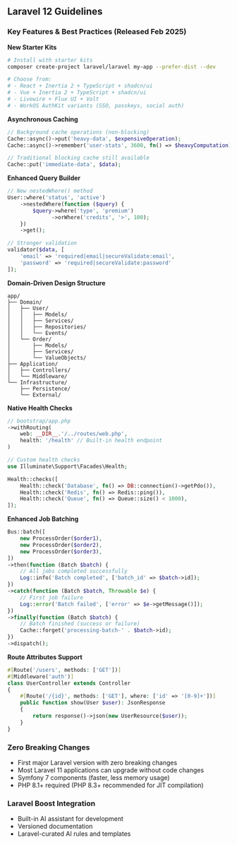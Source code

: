 ## Laravel 12 Guidelines

### Key Features & Best Practices (Released Feb 2025)

**New Starter Kits**
```bash
# Install with starter kits
composer create-project laravel/laravel my-app --prefer-dist --dev

# Choose from:
# - React + Inertia 2 + TypeScript + shadcn/ui
# - Vue + Inertia 2 + TypeScript + shadcn/ui  
# - Livewire + Flux UI + Volt
# - WorkOS AuthKit variants (SSO, passkeys, social auth)
```

**Asynchronous Caching**
```php
// Background cache operations (non-blocking)
Cache::async()->put('heavy-data', $expensiveOperation);
Cache::async()->remember('user-stats', 3600, fn() => $heavyComputation);

// Traditional blocking cache still available
Cache::put('immediate-data', $data);
```

**Enhanced Query Builder**
```php
// New nestedWhere() method
User::where('status', 'active')
    ->nestedWhere(function ($query) {
        $query->where('type', 'premium')
              ->orWhere('credits', '>', 100);
    })
    ->get();

// Stronger validation
validator($data, [
    'email' => 'required|email|secureValidate:email',
    'password' => 'required|secureValidate:password'
]);
```

**Domain-Driven Design Structure**
```
app/
├── Domain/
│   ├── User/
│   │   ├── Models/
│   │   ├── Services/
│   │   ├── Repositories/
│   │   └── Events/
│   └── Order/
│       ├── Models/
│       ├── Services/
│       └── ValueObjects/
├── Application/
│   ├── Controllers/
│   └── Middleware/
└── Infrastructure/
    ├── Persistence/
    └── External/
```

**Native Health Checks**
```php
// bootstrap/app.php
->withRouting(
    web: __DIR__.'/../routes/web.php',
    health: '/health' // Built-in health endpoint
)

// Custom health checks
use Illuminate\Support\Facades\Health;

Health::checks([
    Health::check('Database', fn() => DB::connection()->getPdo()),
    Health::check('Redis', fn() => Redis::ping()),
    Health::check('Queue', fn() => Queue::size() < 1000),
]);
```

**Enhanced Job Batching**
```php
Bus::batch([
    new ProcessOrder($order1),
    new ProcessOrder($order2),
    new ProcessOrder($order3),
])
->then(function (Batch $batch) {
    // All jobs completed successfully
    Log::info('Batch completed', ['batch_id' => $batch->id]);
})
->catch(function (Batch $batch, Throwable $e) {
    // First job failure
    Log::error('Batch failed', ['error' => $e->getMessage()]);
})
->finally(function (Batch $batch) {
    // Batch finished (success or failure)
    Cache::forget('processing-batch-' . $batch->id);
})
->dispatch();
```

**Route Attributes Support**
```php
#[Route('/users', methods: ['GET'])]
#[Middleware('auth')]
class UserController extends Controller
{
    #[Route('/{id}', methods: ['GET'], where: ['id' => '[0-9]+'])]
    public function show(User $user): JsonResponse
    {
        return response()->json(new UserResource($user));
    }
}
```

### Zero Breaking Changes
- First major Laravel version with zero breaking changes
- Most Laravel 11 applications can upgrade without code changes
- Symfony 7 components (faster, less memory usage)
- PHP 8.1+ required (PHP 8.3+ recommended for JIT compilation)

### Laravel Boost Integration
- Built-in AI assistant for development
- Versioned documentation
- Laravel-curated AI rules and templates